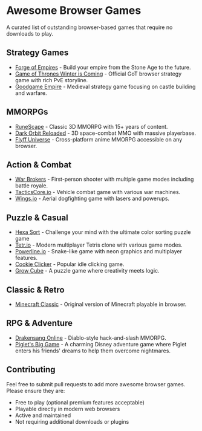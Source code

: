 # Awesome Browser Games

A curated list of outstanding browser-based games that require no downloads to play.

## Strategy Games

- [Forge of Empires](https://forgeofempires.com) - Build your empire from the Stone Age to the future.
- [Game of Thrones Winter is Coming](https://got.gtarcade.com) - Official GoT browser strategy game with rich PvE storyline.
- [Goodgame Empire](https://empire.goodgamestudios.com) - Medieval strategy game focusing on castle building and warfare.

## MMORPGs

- [RuneScape](https://www.runescape.com) - Classic 3D MMORPG with 15+ years of content.
- [Dark Orbit Reloaded](https://www.darkorbit.com) - 3D space-combat MMO with massive playerbase.
- [Flyff Universe](https://universe.flyff.com) - Cross-platform anime MMORPG accessible on any browser.

## Action & Combat

- [War Brokers](https://warbrokers.io) - First-person shooter with multiple game modes including battle royale.
- [TacticsCore.io](https://tacticscore.io) - Vehicle combat game with various war machines.
- [Wings.io](https://wings.io) - Aerial dogfighting game with lasers and powerups.

## Puzzle & Casual

- [Hexa Sort](https://hexa-sort.com/) - Challenge your mind with the ultimate color sorting puzzle game
- [Tetr.io](https://tetr.io) - Modern multiplayer Tetris clone with various game modes.
- [Powerline.io](https://powerline.io) - Snake-like game with neon graphics and multiplayer features.
- [Cookie Clicker](https://orteil.dashnet.org/cookieclicker) - Popular idle clicking game.
- [Grow Cube](https://grow-cube.org/) - A puzzle game where creativity meets logic.

## Classic & Retro

- [Minecraft Classic](https://classic.minecraft.net) - Original version of Minecraft playable in browser.

## RPG & Adventure

- [Drakensang Online](https://www.drakensang.com) - Diablo-style hack-and-slash MMORPG.
- [Piglet's Big Game](https://pigletsbiggame.org) - A charming Disney adventure game where Piglet enters his friends' dreams to help them overcome nightmares.

## Contributing

Feel free to submit pull requests to add more awesome browser games. Please ensure they are:
- Free to play (optional premium features acceptable)
- Playable directly in modern web browsers
- Active and maintained
- Not requiring additional downloads or plugins
